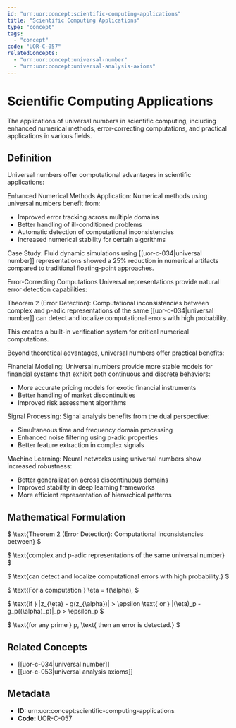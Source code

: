 ```yaml
---
id: "urn:uor:concept:scientific-computing-applications"
title: "Scientific Computing Applications"
type: "concept"
tags:
  - "concept"
code: "UOR-C-057"
relatedConcepts:
  - "urn:uor:concept:universal-number"
  - "urn:uor:concept:universal-analysis-axioms"
---
```


# Scientific Computing Applications

The applications of universal numbers in scientific computing, including enhanced numerical methods, error-correcting computations, and practical applications in various fields.

## Definition

Universal numbers offer computational advantages in scientific applications:

Enhanced Numerical Methods
Application: Numerical methods using universal numbers benefit from:
- Improved error tracking across multiple domains
- Better handling of ill-conditioned problems
- Automatic detection of computational inconsistencies
- Increased numerical stability for certain algorithms

Case Study: Fluid dynamic simulations using [[uor-c-034|universal number]] representations showed a 25% reduction in numerical artifacts compared to traditional floating-point approaches.

Error-Correcting Computations
Universal representations provide natural error detection capabilities:

Theorem 2 (Error Detection): Computational inconsistencies between complex and p-adic representations of the same [[uor-c-034|universal number]] can detect and localize computational errors with high probability.

This creates a built-in verification system for critical numerical computations.

Beyond theoretical advantages, universal numbers offer practical benefits:

Financial Modeling: Universal numbers provide more stable models for financial systems that exhibit both continuous and discrete behaviors:
- More accurate pricing models for exotic financial instruments
- Better handling of market discontinuities
- Improved risk assessment algorithms

Signal Processing: Signal analysis benefits from the dual perspective:
- Simultaneous time and frequency domain processing
- Enhanced noise filtering using p-adic properties
- Better feature extraction in complex signals

Machine Learning: Neural networks using universal numbers show increased robustness:
- Better generalization across discontinuous domains
- Improved stability in deep learning frameworks
- More efficient representation of hierarchical patterns

## Mathematical Formulation

$
\text{Theorem 2 (Error Detection): Computational inconsistencies between}
$

$
\text{complex and p-adic representations of the same universal number}
$

$
\text{can detect and localize computational errors with high probability.}
$

$
\text{For a computation } \eta = f(\alpha),
$

$
\text{if } |z_{\eta} - g(z_{\alpha})| > \epsilon \text{ or } |(\eta)_p - g_p((\alpha)_p)|_p > \epsilon_p
$

$
\text{for any prime } p, \text{ then an error is detected.}
$

## Related Concepts

- [[uor-c-034|universal number]]
- [[uor-c-053|universal analysis axioms]]

## Metadata

- **ID:** urn:uor:concept:scientific-computing-applications
- **Code:** UOR-C-057
